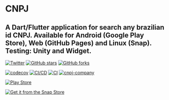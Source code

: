 # CNPJ

## A Dart/Flutter application for search any brazilian id CNPJ. Available for Android (Google Play Store), Web (GitHub Pages) and Linux (Snap). Testing: Unity and Widget.

[![Twitter](https://img.shields.io/twitter/url?style=social&url=https%3A%2F%2Ftwitter.com%2Fwendreolf)](https://twitter.com/intent/tweet?text=Wow:&url=https%3A%2F%2Fgithub.com%2Fwendreof%2Fcnpj_company%2F)
[![GitHub stars](https://img.shields.io/github/stars/wendreof/cnpj_company)](https://github.com/wendreof/cnpj_company/stargazers)
[![GitHub forks](https://img.shields.io/github/forks/wendreof/cnpj_company)](https://github.com/wendreof/cnpj_company/network)

[![codecov](https://codecov.io/gh/wendreof/cnpj_company/branch/master/graph/badge.svg?token=UQC8XJ3ZRE)](https://codecov.io/gh/wendreof/cnpj_company)
[![CI/CD](https://github.com/wendreof/cnpj_company/actions/workflows/cd.yml/badge.svg)](https://github.com/wendreof/cnpj_company/actions/workflows/cd.yml)
[![CI](https://github.com/wendreof/cnpj_company/actions/workflows/ci.yml/badge.svg)](https://github.com/wendreof/cnpj_company/actions/workflows/ci.yml)
[![cnpj-company](https://snapcraft.io/cnpj-company/badge.svg)](https://snapcraft.io/cnpj-company)

[![Play Store](https://img.shields.io/badge/Google_Play-414141?style=for-the-badge&logo=google-play&logoColor=white)](https://play.google.com/store/apps/details?id=br.com.wendreof.cnpj)

[![Get it from the Snap Store](https://snapcraft.io/static/images/badges/en/snap-store-black.svg)](https://snapcraft.io/cnpj-company)

